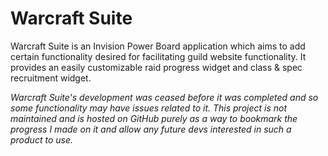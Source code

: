 # Warcraft Suite

Warcraft Suite is an Invision Power Board application which aims to add certain functionality desired for facilitating guild website functionality. It provides an easily customizable raid progress widget and class & spec recruitment widget.

*Warcraft Suite's development was ceased before it was completed and so some functionality may have issues related to it. This project is not maintained and is hosted on GitHub purely as a way to bookmark the progress I made on it and allow any future devs interested in such a product to use.*
